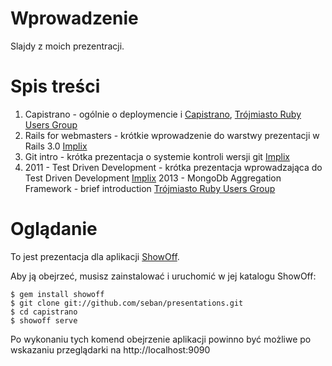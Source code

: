 # Wprowadzenie

Slajdy z moich prezentracji.

# Spis treści

1.  Capistrano - ogólnie o deploymencie i [Capistrano](http://capify.org),
    [Trójmiasto Ruby Users Group](http://trug.pl)
2.  Rails for webmasters - krótkie wprowadzenie do warstwy prezentacji w Rails 3.0
    [Implix](http://implix.com)
3.  Git intro - krótka prezentacja o systemie kontroli wersji git
    [Implix](http://implix.com)
4.  2011 - Test Driven Development - krótka prezentacja wprowadzająca do Test Driven Development
    [Implix](http://implix.com)
    2013 - MongoDb Aggregation Framework - brief introduction [Trójmiasto Ruby Users Group](http://trug.pl)

# Oglądanie
To jest prezentacja dla aplikacji [ShowOff](http://github.com/schacon/showoff).

Aby ją obejrzeć, musisz zainstalować i uruchomić w jej katalogu ShowOff:

    $ gem install showoff
    $ git clone git://github.com/seban/presentations.git
    $ cd capistrano
    $ showoff serve

Po wykonaniu tych komend obejrzenie aplikacji powinno być możliwe po wskazaniu przeglądarki na http://localhost:9090
